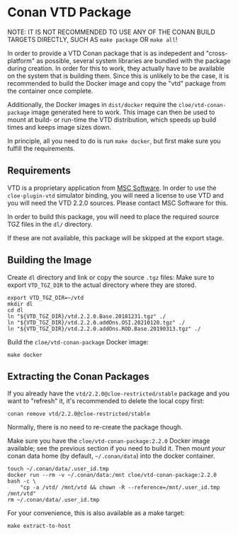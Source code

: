 Conan VTD Package
=================

NOTE: IT IS NOT RECOMMENDED TO USE ANY OF THE CONAN BUILD TARGETS DIRECTLY,
SUCH AS `make package` OR `make all`!

In order to provide a VTD Conan package that is as indepedent and
"cross-platform" as possible, several system libraries are bundled with the
package during creation. In order for this to work, they actually have to be
available on the system that is building them. Since this is unlikely to be the
case, it is recommended to build the Docker image and copy the "vtd" package
from the container once complete.

Additionally, the Docker images in `dist/docker` require the
`cloe/vtd-conan-package` image generated here to work. This image can then be
used to mount at build- or run-time the VTD distribution, which speeds up build
times and keeps image sizes down.

In principle, all you need to do is run `make docker`, but first make sure you
fulfill the requirements.

Requirements
------------

VTD is a proprietary application from [MSC Software](https://www.mscsoftware.com/product/virtual-test-drive).
In order to use the `cloe-plugin-vtd` simulator binding, you will need
a license to use VTD and you will need the VTD 2.2.0 sources.
Please contact MSC Software for this.

In order to build this package, you will need to place the required source TGZ
files in the `dl/` directory.

If these are not available, this package will be skipped at the export stage.

Building the Image
------------------

Create `dl` directory and link or copy the source `.tgz` files:
Make sure to export `VTD_TGZ_DIR` to the actual directory where they are stored.

    export VTD_TGZ_DIR=~/vtd
    mkdir dl
    cd dl
    ln "${VTD_TGZ_DIR}/vtd.2.2.0.Base.20181231.tgz" ./
    ln "${VTD_TGZ_DIR}/vtd.2.2.0.addOns.OSI.20210120.tgz" ./
    ln "${VTD_TGZ_DIR}/vtd.2.2.0.addOns.ROD.Base.20190313.tgz" ./

Build the `cloe/vtd-conan-package` Docker image:

    make docker

Extracting the Conan Packages
-----------------------------

If you already have the `vtd/2.2.0@cloe-restricted/stable` package and you want
to "refresh" it, it's recommended to delete the local copy first:

    conan remove vtd/2.2.0@cloe-restricted/stable

Normally, there is no need to re-create the package though.

Make sure you have the `cloe/vtd-conan-package:2.2.0` Docker image available;
see the previous section if you need to build it. Then mount *your* conan data
home (by default, `~/.conan/data`) into the docker container.

    touch ~/.conan/data/.user_id.tmp
    docker run --rm -v ~/.conan/data:/mnt cloe/vtd-conan-package:2.2.0 bash -c \
        "cp -a /vtd/ /mnt/vtd && chown -R --reference=/mnt/.user_id.tmp /mnt/vtd"
    rm ~/.conan/data/.user_id.tmp

For your convenience, this is also available as a make target:

    make extract-to-host
